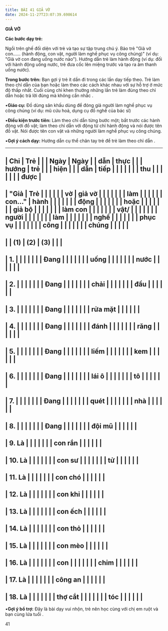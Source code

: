 ```yaml
---
title: BÀI 41 GIẢ VỜ
date: 2024-11-27T23:07:39.698614
---
```


**GIẢ VỜ**

**Các bước dạy trẻ:**

Ngồi trên ghế đối diện với trẻ và tạo sự tập trung chú ý. Bảo trẻ "Giả
vờ con...... (hành động, con vật, người làm nghề phục vụ công chúng)"
(ví dụ: "Giả vờ con đang uống nước nào"). Hướng dẫn trẻ làm hành động
(ví dụ: đối với hành động uống nước, trẻ đưa cốc lên miệng trước và
tạo ra âm thanh uống nước).

**Trong bước trên:** Bạn gợi ý trẻ ít dần đi trong các lần dạy tiếp
theo. Trẻ làm theo chỉ dẫn của bạn hoặc làm theo các cách khác nhau
với sự hỗ trợ ở mức độ thấp nhất. Cuối cùng chỉ khen thưởng những lần
trẻ làm đúng theo chỉ dẫn hoặc trả lời đúng mà không cần nhắc .

•**Giáo cụ:** Đồ dùng sân khấu dùng để đóng giả người làm nghề phục vụ
công chúng (ví dụ: mũ cứu hoả, dụng cụ đồ nghề của bác sĩ)

•**Điều kiện trước tiên:** Làm theo chỉ dẫn từng bước một; bắt trước
các hành động với đồ vật; làm theo chỉ dẫn với động từ chỉ hành động
và nói được tên đồ vật. Nói được tên con vật và những người làm nghề
phục vụ công chúng.

•**Gợi ý cách dạy:** Hướng dẫn cụ thể chân tay trẻ để trẻ làm theo chỉ
dẫn .

-------------------------------------------------------------------------
| **Chỉ     | **Trẻ     |           |           | **Ngày  | **Ngày  |
| dẫn**     | thực      |           |           | hướng   | trẻ     |
|           | hiện**    |           |           | dẫn**   | tiếp    |
|           |           |           |           |           | thu     |
|           |           |           |           |           | được**  |
-------------------------------------------------------------------------
| "**Giả  | **Trẻ   |           |           |           |           |
| vờ      | giả vờ  |           |           |           |           |
|         | làm     |           |           |           |           |
| con...**" | hành    |           |           |           |           |
|           | động    |           |           |           |           |
|           | hoặc    |           |           |           |           |
|           | giả bộ  |           |           |           |           |
|           | làm con |           |           |           |           |
|           | vật/    |           |           |           |           |
|           | người   |           |           |           |           |
|           | làm     |           |           |           |           |
|           | nghề    |           |           |           |           |
|           | phục vụ |           |           |           |           |
|           | công    |           |           |           |           |
|           | chúng** |           |           |           |           |
-------------------------------------------------------------------------
|           | **(1)**   | **(2)**   | **(3)**   |           |           |
-------------------------------------------------------------------------
| 1.     |           |           |           |           |           |
| Đang    |           |           |           |           |           |
| uống    |           |           |           |           |           |
| nước    |           |           |           |           |           |
-------------------------------------------------------------------------
| 2.     |           |           |           |           |           |
| Đang    |           |           |           |           |           |
| chải    |           |           |           |           |           |
| đầu     |           |           |           |           |           |
-------------------------------------------------------------------------
| 3.     |           |           |           |           |           |
| Đang    |           |           |           |           |           |
| rửa mặt |           |           |           |           |           |
-------------------------------------------------------------------------
| 4.     |           |           |           |           |           |
| Đang    |           |           |           |           |           |
| đánh    |           |           |           |           |           |
| răng    |           |           |           |           |           |
-------------------------------------------------------------------------
| 5.     |           |           |           |           |           |
| Đang    |           |           |           |           |           |
| liếm    |           |           |           |           |           |
| kem     |           |           |           |           |           |
-------------------------------------------------------------------------
| 6.     |           |           |           |           |           |
| Đang    |           |           |           |           |           |
| lái ô   |           |           |           |           |           |
| tô      |           |           |           |           |           |
-------------------------------------------------------------------------
| 7.     |           |           |           |           |           |
| Đang    |           |           |           |           |           |
| quét    |           |           |           |           |           |
| nhà     |           |           |           |           |           |
-------------------------------------------------------------------------
| 8.     |           |           |           |           |           |
| Đang    |           |           |           |           |           |
| đội mũ  |           |           |           |           |           |
-------------------------------------------------------------------------
| 9. Là  |           |           |           |           |           |
| con rắn |           |           |           |           |           |
-------------------------------------------------------------------------
| 10. Là |           |           |           |           |           |
| con sư  |           |           |           |           |           |
| tử      |           |           |           |           |           |
-------------------------------------------------------------------------
| 11. Là |           |           |           |           |           |
| con chó |           |           |           |           |           |
-------------------------------------------------------------------------
| 12. Là |           |           |           |           |           |
| con khỉ |           |           |           |           |           |
-------------------------------------------------------------------------
| 13. Là |           |           |           |           |           |
| con ếch |           |           |           |           |           |
-------------------------------------------------------------------------
| 14. Là |           |           |           |           |           |
| con thỏ |           |           |           |           |           |
-------------------------------------------------------------------------
| 15. Là |           |           |           |           |           |
| con mèo |           |           |           |           |           |
-------------------------------------------------------------------------
| 16. Là |           |           |           |           |           |
| con     |           |           |           |           |           |
| chim    |           |           |           |           |           |
-------------------------------------------------------------------------
| 17. Là |           |           |           |           |           |
| công an |           |           |           |           |           |
-------------------------------------------------------------------------
| 18. Là |           |           |           |           |           |
| thợ cắt |           |           |           |           |           |
| tóc     |           |           |           |           |           |
-------------------------------------------------------------------------

•**Gợi ý bổ trợ:** Đây là bài dạy vui nhộn, trẻ nên học cùng với chị
em ruột và bạn cùng lứa tuổi .

41


